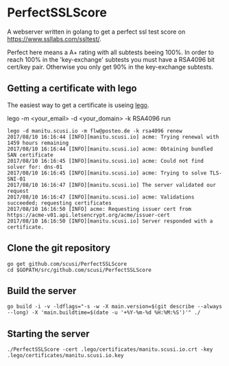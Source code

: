 PerfectSSLScore
===============

A webserver written in golang to get a perfect ssl test score on https://www.ssllabs.com/ssltest/.

Perfect here means a A+ rating with all subtests beeing 100%.
In order to reach 100% in the 'key-exchange' subtests you must have a RSA4096 bit cert/key pair.
Otherwise you only get 90% in the key-exchange subtests.

Getting a certificate with lego
-------------------------------

The easiest way to get a certificate is useing [lego](https://github.com/xenolf/lego).

lego -m <your_email> -d <your_domain> -k RSA4096 run

```
lego -d manitu.scusi.io -m flw@posteo.de -k rsa4096 renew
2017/08/10 16:16:44 [INFO][manitu.scusi.io] acme: Trying renewal with 1459 hours remaining
2017/08/10 16:16:44 [INFO][manitu.scusi.io] acme: Obtaining bundled SAN certificate
2017/08/10 16:16:45 [INFO][manitu.scusi.io] acme: Could not find solver for: dns-01
2017/08/10 16:16:45 [INFO][manitu.scusi.io] acme: Trying to solve TLS-SNI-01
2017/08/10 16:16:47 [INFO][manitu.scusi.io] The server validated our request
2017/08/10 16:16:47 [INFO][manitu.scusi.io] acme: Validations succeeded; requesting certificates
2017/08/10 16:16:50 [INFO] acme: Requesting issuer cert from https://acme-v01.api.letsencrypt.org/acme/issuer-cert
2017/08/10 16:16:50 [INFO][manitu.scusi.io] Server responded with a certificate.
```

Clone the git repository
------------------------

```
go get github.com/scusi/PerfectSSLScore
cd $GOPATH/src/github.com/scusi/PerfectSSLScore
```

Build the server
----------------

```
go build -i -v -ldflags="-s -w -X main.version=$(git describe --always --long) -X 'main.buildtime=$(date -u '+%Y-%m-%d %H:%M:%S')'" ./
```


Starting the server
-------------------

```
./PerfectSSLScore -cert .lego/certificates/manitu.scusi.io.crt -key .lego/certificates/manitu.scusi.io.key
```
